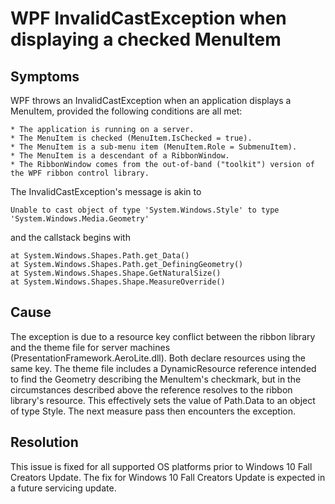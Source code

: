 # WPF InvalidCastException when displaying a checked MenuItem

## Symptoms
WPF throws an InvalidCastException when an application displays a MenuItem,
provided the following conditions are all met:

	* The application is running on a server.
	* The MenuItem is checked (MenuItem.IsChecked = true).
	* The MenuItem is a sub-menu item (MenuItem.Role = SubmenuItem).
	* The MenuItem is a descendant of a RibbonWindow.
	* The RibbonWindow comes from the out-of-band ("toolkit") version of the WPF ribbon control library.

The InvalidCastException's message is akin to

	Unable to cast object of type 'System.Windows.Style' to type 'System.Windows.Media.Geometry'

and the callstack begins with

	at System.Windows.Shapes.Path.get_Data()
	at System.Windows.Shapes.Path.get_DefiningGeometry()
	at System.Windows.Shapes.Shape.GetNaturalSize()
	at System.Windows.Shapes.Shape.MeasureOverride()

## Cause
The exception is due to a resource key conflict between the ribbon library and the theme
file for server machines (PresentationFramework.AeroLite.dll).  Both declare resources
using the same key.  The theme file includes a DynamicResource reference intended to find
the Geometry describing the MenuItem's checkmark, but in the circumstances described above
the reference resolves to the ribbon library's resource.  This effectively sets the value
of Path.Data to an object of type Style.  The next measure pass then encounters the exception.

## Resolution
This issue is fixed for all supported OS platforms prior to Windows 10 Fall Creators Update. The fix for Windows 10 Fall Creators Update is expected in a future servicing update. 
